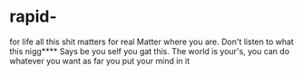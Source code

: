 # rapid-
for life all this shit matters for real
Matter where you are. Don't listen to what this nigg**** 
Says be you self you gat this.
The world is your's, you can do whatever you want as far you put your mind in it
